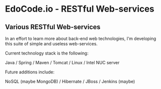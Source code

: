 EdoCode.io - RESTful Web-services
====================

Various RESTful Web-services
-------------------

In an effort to learn more about back-end web technologies, I'm developing this suite of simple and useless web-services.

Current technology stack is the following:

Java / Spring / Maven / Tomcat / Linux / Intel NUC server

Future additions include:

NoSQL (maybe MongoDB) / Hibernate / JBoss / Jenkins (maybe)


